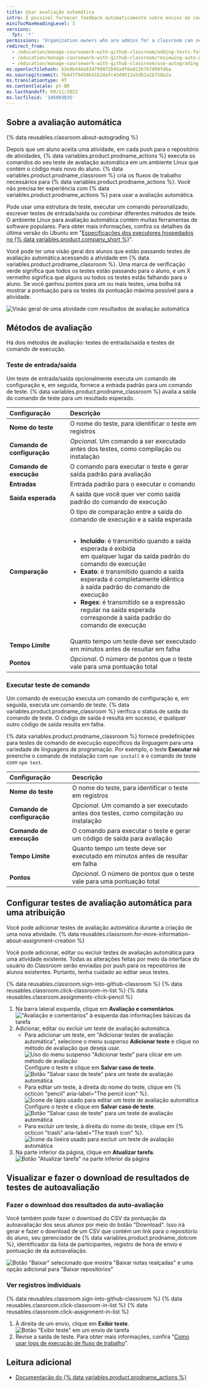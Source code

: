 ```yaml
---
title: Usar avaliação automática
intro: É possível fornecer feedback automaticamente sobre envios de código de seus alunos configurando testes para serem executados no repositório de atividade.
miniTocMaxHeadingLevel: 3
versions:
  fpt: '*'
permissions: 'Organization owners who are admins for a classroom can set up and use autograding on assignments in a classroom. {% data reusables.classroom.classroom-admins-link %}'
redirect_from:
  - /education/manage-coursework-with-github-classroom/adding-tests-for-auto-grading
  - /education/manage-coursework-with-github-classroom/reviewing-auto-graded-work-teachers
  - /education/manage-coursework-with-github-classroom/use-autograding
ms.openlocfilehash: b3e9b44da93d799972b93a9f6e822b767099fdba
ms.sourcegitcommit: fb047f9450b41b24afc43d9512a5db2a2b750a2a
ms.translationtype: HT
ms.contentlocale: pt-BR
ms.lasthandoff: 09/11/2022
ms.locfileid: '145093835'
---
```

## Sobre a avaliação automática

{% data reusables.classroom.about-autograding %}

Depois que um aluno aceita uma atividade, em cada push para o repositório de atividades, {% data variables.product.prodname_actions %} executa os comandos do seu teste de avaliação automática em um ambiente Linux que contém o código mais novo do aluno. {% data variables.product.prodname_classroom %} cria os fluxos de trabalho necessários para {% data variables.product.prodname_actions %}. Você não precisa ter experiência com {% data variables.product.prodname_actions %} para usar a avaliação automática.

Pode usar uma estrutura de teste, executar um comando personalizado, escrever testes de entrada/saída ou combinar diferentes métodos de teste. O ambiente Linux para avaliação automática contém muitas ferramentas de software populares. Para obter mais informações, confira os detalhes da última versão do Ubuntu em "[Especificações dos executores hospedados no {% data variables.product.company_short %}](/actions/reference/specifications-for-github-hosted-runners#supported-software)".

Você pode ter uma visão geral dos alunos que estão passando testes de avaliação automática acessando a atividade em {% data variables.product.prodname_classroom %}. Uma marca de verificação verde significa que todos os testes estão passando para o aluno, e um X vermelho significa que alguns ou todos os testes estão falhando para o aluno. Se você ganhou pontos para um ou mais testes, uma bolha irá mostrar a pontuação para os testes da pontuação máxima possível para a atividade.

![Visão geral de uma atividade com resultados de avaliação automática](/assets/images/help/classroom/assignment-individual-hero.png)

## Métodos de avaliação

Há dois métodos de avaliação: testes de entrada/saída e testes de comando de execução.

### Teste de entrada/saída

Um teste de entrada/saída opcionalmente executa um comando de configuração e, em seguida, fornece a entrada padrão para um comando de teste. {% data variables.product.prodname_classroom %} avalia a saída do comando de teste para um resultado esperado.

| Configuração | Descrição |
| :- | :- |
| **Nome do teste** | O nome do teste, para identificar o teste em registros |
| **Comando de configuração** | _Opcional_. Um comando a ser executado antes dos testes, como compilação ou instalação |
| **Comando de execução** | O comando para executar o teste e gerar saída padrão para avaliação |
| **Entradas** | Entrada padrão para o executar o comando |
| **Saída esperada** | A saída que você quer ver como saída padrão do comando de execução |
| **Comparação** | O tipo de comparação entre a saída do comando de execução e a saída esperada<br/><br/><ul><li>**Incluído**: é transmitido quando a saída esperada é exibida<br/>em qualquer lugar da saída padrão do comando de execução</li><li>**Exato**: é transmitido quando a saída esperada é completamente idêntica<br/>à saída padrão do comando de execução</li><li>**Regex**: é transmitido se a expressão regular na saída esperada<br/>corresponde à saída padrão do comando de execução</li></ul> |
| **Tempo Limite** | Quanto tempo um teste deve ser executado em minutos antes de resultar em falha |
| **Pontos** | _Opcional_. O número de pontos que o teste vale para uma pontuação total |

### Executar teste de comando

Um comando de execução executa um comando de configuração e, em seguida, executa um comando de teste. {% data variables.product.prodname_classroom %} verifica o status de saída do comando de teste. O código de saída `0` resulta em sucesso, e qualquer outro código de saída resulta em falha.

{% data variables.product.prodname_classroom %} fornece predefinições para testes de comando de execução específicos da linguagem para uma variedade de linguagens de programação. Por exemplo, o teste **Executar nó** preenche o comando de instalação com `npm install` e o comando de teste com `npm test`.

| Configuração | Descrição |
| :- | :- |
| **Nome do teste** | O nome do teste, para identificar o teste em registros |
| **Comando de configuração** | _Opcional_. Um comando a ser executado antes dos testes, como compilação ou instalação |
| **Comando de execução** | O comando para executar o teste e gerar um código de saída para avaliação |
| **Tempo Limite** | Quanto tempo um teste deve ser executado em minutos antes de resultar em falha |
| **Pontos** | _Opcional_. O número de pontos que o teste vale para uma pontuação total |

## Configurar testes de avaliação automática para uma atribuição

Você pode adicionar testes de avaliação automática durante a criação de uma nova atividade. {% data reusables.classroom.for-more-information-about-assignment-creation %}

Você pode adicionar, editar ou excluir testes de avaliação automática para uma atividade existente. Todas as alterações feitas por meio da interface do usuário do Classroom serão enviadas por push para os repositórios de alunos existentes. Portanto, tenha cuidado ao editar seus testes.

{% data reusables.classroom.sign-into-github-classroom %} {% data reusables.classroom.click-classroom-in-list %} {% data reusables.classroom.assignments-click-pencil %}
1. Na barra lateral esquerda, clique em **Avaliação e comentários**.
  !["Avaliação e comentários" à esquerda das informações básicas da tarefa](/assets/images/help/classroom/assignments-click-grading-and-feedback.png)
1. Adicionar, editar ou excluir um teste de avaliação automática.
    - Para adicionar um teste, em "Adicionar testes de avaliação automática", selecione o menu suspenso **Adicionar teste** e clique no método de avaliação que deseja usar.
       ![Uso do menu suspenso "Adicionar teste" para clicar em um método de avaliação](/assets/images/help/classroom/autograding-click-grading-method.png) Configure o teste e clique em **Salvar caso de teste**.
       ![Botão "Salvar caso de teste" para um teste de avaliação automática](/assets/images/help/classroom/assignments-click-save-test-case-button.png)
    - Para editar um teste, à direita do nome do teste, clique em {% octicon "pencil" aria-label="The pencil icon" %}.
        ![Ícone de lápis usado para editar um teste de avaliação automática](/assets/images/help/classroom/autograding-click-pencil.png) Configure o teste e clique em **Salvar caso de teste**.
       ![Botão "Salvar caso de teste" para um teste de avaliação automática](/assets/images/help/classroom/assignments-click-save-test-case-button.png)
    - Para excluir um teste, à direita do nome do teste, clique em {% octicon "trash" aria-label="The trash icon" %}.
        ![Ícone da lixeira usado para excluir um teste de avaliação automática](/assets/images/help/classroom/autograding-click-trash.png)
1. Na parte inferior da página, clique em **Atualizar tarefa**.
  ![Botão "Atualizar tarefa" na parte inferior da página](/assets/images/help/classroom/assignments-click-update-assignment.png)

## Visualizar e fazer o download de resultados de testes de autoavaliação

### Fazer o download dos resultados da auto-avaliação

Você também pode fazer o download do CSV da pontuação da autoavaliação dos seus alunos por meio do botão "Download". Isso irá gerar e fazer o download de um CSV que contém um link para o repositório do aluno, seu gerenciador de {% data variables.product.prodname_dotcom %}, identificador da lista de participantes, registro de hora de envio e pontuação de da autoavaliação.

![Botão "Baixar" selecionado que mostra "Baixar notas realçadas" e uma opção adicional para "Baixar repositórios"](/assets/images/help/classroom/download-grades.png)

### Ver registros individuais
{% data reusables.classroom.sign-into-github-classroom %} {% data reusables.classroom.click-classroom-in-list %} {% data reusables.classroom.click-assignment-in-list %}
1. À direita de um envio, clique em **Exibir teste**.
  ![Botão "Exibir teste" em um envio de tarefa](/assets/images/help/classroom/assignments-click-view-test.png)
1. Revise a saída de teste. Para obter mais informações, confira "[Como usar logs de execução de fluxo de trabalho](/actions/managing-workflow-runs/using-workflow-run-logs)".

## Leitura adicional

- [Documentação do {% data variables.product.prodname_actions %}](/actions)
